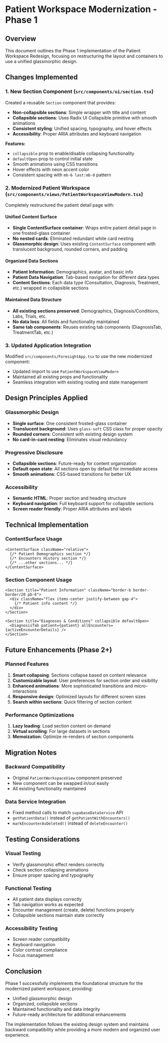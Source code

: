 # Patient Workspace Modernization - Phase 1

## Overview

This document outlines the Phase 1 implementation of the Patient Workspace Redesign, focusing on restructuring the layout and containers to use a unified glassmorphic design.

## Changes Implemented

### 1. New Section Component (`src/components/ui/section.tsx`)

Created a reusable `Section` component that provides:
- **Non-collapsible sections**: Simple wrapper with title and content
- **Collapsible sections**: Uses Radix UI Collapsible primitive with smooth animations
- **Consistent styling**: Unified spacing, typography, and hover effects
- **Accessibility**: Proper ARIA attributes and keyboard navigation

**Features:**
- `collapsible` prop to enable/disable collapsing functionality
- `defaultOpen` prop to control initial state
- Smooth animations using CSS transitions
- Hover effects with neon accent color
- Consistent spacing with `mb-6 last:mb-0` pattern

### 2. Modernized Patient Workspace (`src/components/views/PatientWorkspaceViewModern.tsx`)

Completely restructured the patient detail page with:

#### Unified Content Surface
- **Single ContentSurface container**: Wraps entire patient detail page in one frosted-glass container
- **No nested cards**: Eliminated redundant white card nesting
- **Glassmorphic design**: Uses existing `ContentSurface` component with translucent background, rounded corners, and padding

#### Organized Data Sections
- **Patient Information**: Demographics, avatar, and basic info
- **Patient Data Navigation**: Tab-based navigation for different data types
- **Content Sections**: Each data type (Consultation, Diagnosis, Treatment, etc.) wrapped in collapsible sections

#### Maintained Data Structure
- **All existing sections preserved**: Demographics, Diagnosis/Conditions, Labs, Trials, etc.
- **No data loss**: All fields and functionality maintained
- **Same tab components**: Reuses existing tab components (DiagnosisTab, TreatmentTab, etc.)

### 3. Updated Application Integration

Modified `src/components/ForesightApp.tsx` to use the new modernized component:
- Updated import to use `PatientWorkspaceViewModern`
- Maintained all existing props and functionality
- Seamless integration with existing routing and state management

## Design Principles Applied

### Glassmorphic Design
- **Single surface**: One consistent frosted-glass container
- **Translucent background**: Uses `glass-soft` CSS class for proper opacity
- **Rounded corners**: Consistent with existing design system
- **No card-in-card nesting**: Eliminates visual redundancy

### Progressive Disclosure
- **Collapsible sections**: Future-ready for content organization
- **Default open state**: All sections open by default for immediate access
- **Smooth animations**: CSS-based transitions for better UX

### Accessibility
- **Semantic HTML**: Proper section and heading structure
- **Keyboard navigation**: Full keyboard support for collapsible sections
- **Screen reader friendly**: Proper ARIA attributes and labels

## Technical Implementation

### ContentSurface Usage
```tsx
<ContentSurface className="relative">
  {/* Patient Demographics section */}
  {/* Encounters History section */}
  {/* ...other sections... */}
</ContentSurface>
```

### Section Component Usage
```tsx
<Section title="Patient Information" className="border-b border-border/20 pb-6">
  <div className="flex items-center justify-between gap-4">
    {/* Patient info content */}
  </div>
</Section>

<Section title="Diagnoses & Conditions" collapsible defaultOpen>
  <DiagnosisTab patient={patient} allEncounters={activeEncounterDetails} />
</Section>
```

## Future Enhancements (Phase 2+)

### Planned Features
1. **Smart collapsing**: Sections collapse based on content relevance
2. **Customizable layout**: User preferences for section order and visibility
3. **Enhanced animations**: More sophisticated transitions and micro-interactions
4. **Responsive design**: Optimized layouts for different screen sizes
5. **Search within sections**: Quick filtering of section content

### Performance Optimizations
1. **Lazy loading**: Load section content on demand
2. **Virtual scrolling**: For large datasets in sections
3. **Memoization**: Optimize re-renders of section components

## Migration Notes

### Backward Compatibility
- Original `PatientWorkspaceView` component preserved
- New component can be swapped in/out easily
- All existing functionality maintained

### Data Service Integration
- Fixed method calls to match `supabaseDataService` API
- `getPatientData()` instead of `getPatientWithEncounters()`
- `markEncounterAsDeleted()` instead of `deleteEncounter()`

## Testing Considerations

### Visual Testing
- Verify glassmorphic effect renders correctly
- Check section collapsing animations
- Ensure proper spacing and typography

### Functional Testing
- All patient data displays correctly
- Tab navigation works as expected
- Encounter management (create, delete) functions properly
- Collapsible sections maintain state correctly

### Accessibility Testing
- Screen reader compatibility
- Keyboard navigation
- Color contrast compliance
- Focus management

## Conclusion

Phase 1 successfully implements the foundational structure for the modernized patient workspace, providing:
- Unified glassmorphic design
- Organized, collapsible sections
- Maintained functionality and data integrity
- Future-ready architecture for additional enhancements

The implementation follows the existing design system and maintains backward compatibility while providing a more modern and organized user experience. 